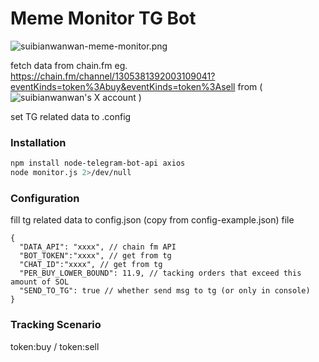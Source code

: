 # Meme Monitor TG Bot

![suibianwanwan-meme-monitor.png](https://www.sam-huang.info/images/suibianwanwan-meme-monitor-2.png)

fetch data from chain.fm
eg. https://chain.fm/channel/1305381392003109041?eventKinds=token%3Abuy&eventKinds=token%3Asell from ( ![suibianwanwan's X account](https://x.com/bbbaaahhh200) )

set TG related data to .config
### Installation
```sh
npm install node-telegram-bot-api axios
node monitor.js 2>/dev/null
```

### Configuration

fill tg related data to config.json (copy from config-example.json) file
```
{
  "DATA_API": "xxxx", // chain fm API
  "BOT_TOKEN":"xxxx", // get from tg
  "CHAT_ID":"xxxx", // get from tg
  "PER_BUY_LOWER_BOUND": 11.9, // tacking orders that exceed this amount of SOL
  "SEND_TO_TG": true // whether send msg to tg (or only in console)
}
```
### Tracking Scenario

token:buy / token:sell